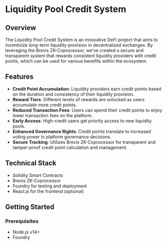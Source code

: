 # Liquidity Pool Credit System

## Overview

The Liquidity Pool Credit System is an innovative DeFi project that aims to incentivize long-term liquidity provision in decentralized exchanges. By leveraging the Brevis ZK-Coprocessor, we've created a secure and transparent system that rewards consistent liquidity providers with credit points, which can be used for various benefits within the ecosystem.

## Features

- **Credit Point Accumulation**: Liquidity providers earn credit points based on the duration and consistency of their liquidity provision.
- **Reward Tiers**: Different levels of rewards are unlocked as users accumulate more credit points.
- **Reduced Transaction Fees**: Users can spend their credit points to enjoy lower transaction fees on the platform.
- **Early Access**: High-credit users get priority access to new liquidity pools.
- **Enhanced Governance Rights**: Credit points translate to increased voting power in platform governance decisions.
- **Secure Tracking**: Utilizes Brevis ZK-Coprocessor for transparent and tamper-proof credit point calculation and management.

## Technical Stack

- Solidity Smart Contracts
- Brevis ZK-Coprocessor
- Foundry for testing and deployment
- React.js for the frontend (optional)

## Getting Started

### Prerequisites

- Node.js v14+
- Foundry

